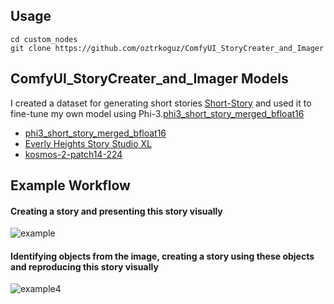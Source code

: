 ## Usage
```
cd custom_nodes
git clone https://github.com/oztrkoguz/ComfyUI_StoryCreater_and_Imager
```

## ComfyUI_StoryCreater_and_Imager Models
I created a dataset for generating short stories [Short-Story](https://huggingface.co/datasets/oztrkoguz/Short-Story) and used it to fine-tune my own model using Phi-3.[phi3_short_story_merged_bfloat16](https://huggingface.co/oztrkoguz/phi3_short_story_merged_bfloat16)
+ [phi3_short_story_merged_bfloat16](https://huggingface.co/oztrkoguz/phi3_short_story_merged_bfloat16)
+ [Everly Heights Story Studio XL](https://civitai.com/models/336055/everly-heights-story-studio-xl)
+ [kosmos-2-patch14-224](https://huggingface.co/microsoft/kosmos-2-patch14-224)

## Example Workflow
#### Creating a story and presenting this story visually 

![example](https://github.com/oztrkoguz/ComfyUI_StoryCreater_and_Imager/assets/101019436/dd319f8d-35d8-4a0a-9020-00cd919c60d9)

#### Identifying objects from the image, creating a story using these objects and reproducing this story visually

![example4](https://github.com/oztrkoguz/ComfyUI_StoryCreater_and_Imager/assets/101019436/a1713a15-3c7d-4a7c-8879-6354ab3516f0)
